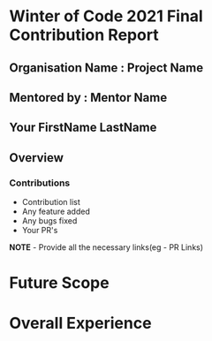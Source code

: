 # Winter of Code 2021 Final Contribution Report

## Organisation Name : Project Name
## Mentored by : Mentor Name
## Your FirstName LastName

## Overview

### Contributions

- Contribution list
- Any feature added
- Any bugs fixed
- Your PR's

**NOTE** - Provide all the necessary links(eg - PR Links)
 
# Future Scope

# Overall Experience
